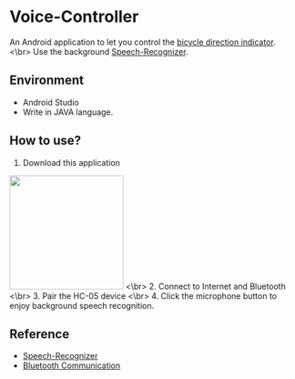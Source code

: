 # Voice-Controller
An Android application to let you control the [bicycle direction indicator](https://github.com/cyj407/Direction-Indicator).
<\br>
Use the background [Speech-Recognizer](https://github.com/sachinvarma/Speech-Recognizer).

## Environment
* Android Studio
* Write in JAVA language.

## How to use?
1. Download this application
<img width="200" height="200" src="https://i.imgur.com/I37jsYj.png">
<\br>
2. Connect to Internet and Bluetooth
<\br>
3. Pair the HC-05 device
<\br>
4. Click the microphone button to enjoy background speech recognition.

## Reference
* [Speech-Recognizer](https://github.com/sachinvarma/Speech-Recognizer)
* [Bluetooth Communication](https://home.gamer.com.tw/creationDetail.php?sn=3671289)
